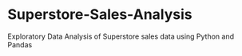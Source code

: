 # Superstore-Sales-Analysis
Exploratory Data Analysis of Superstore sales data using Python and Pandas
